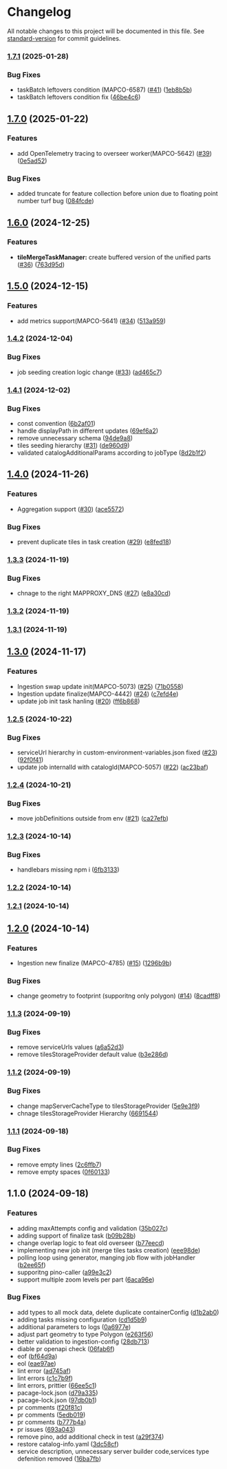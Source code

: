 # Changelog

All notable changes to this project will be documented in this file. See [standard-version](https://github.com/conventional-changelog/standard-version) for commit guidelines.

### [1.7.1](https://github.com/MapColonies/overseer/compare/v1.7.0...v1.7.1) (2025-01-28)


### Bug Fixes

* taskBatch leftovers condition (MAPCO-6587) ([#41](https://github.com/MapColonies/overseer/issues/41)) ([1eb8b5b](https://github.com/MapColonies/overseer/commit/1eb8b5be0c77f9dea1db928d1da3ad655b722349))
* taskBatch leftovers condition fix ([46be4c6](https://github.com/MapColonies/overseer/commit/46be4c6deab2e5bf793fe0bc137d9fb340e1848a))

## [1.7.0](https://github.com/MapColonies/overseer/compare/v1.6.0...v1.7.0) (2025-01-22)


### Features

* add OpenTelemetry tracing to overseer worker(MAPCO-5642) ([#39](https://github.com/MapColonies/overseer/issues/39)) ([0e5ad52](https://github.com/MapColonies/overseer/commit/0e5ad52a5ac38017ce937734435de1a970be9ea8))


### Bug Fixes

* added truncate for feature collection before union due to floating point number turf bug ([084fcde](https://github.com/MapColonies/overseer/commit/084fcdee2f40cefe084571209afdad0b69df7bc6))

## [1.6.0](https://github.com/MapColonies/overseer/compare/v1.5.0...v1.6.0) (2024-12-25)


### Features

* **tileMergeTaskManager:** create buffered version of the unified parts ([#36](https://github.com/MapColonies/overseer/issues/36)) ([763d95d](https://github.com/MapColonies/overseer/commit/763d95df56c9b16994629edd287090a1371db996))

## [1.5.0](https://github.com/MapColonies/overseer/compare/v1.4.2...v1.5.0) (2024-12-15)


### Features

* add metrics support(MAPCO-5641) ([#34](https://github.com/MapColonies/overseer/issues/34)) ([513a959](https://github.com/MapColonies/overseer/commit/513a959deb014800ab4f34ca122501a1c0006a23))

### [1.4.2](https://github.com/MapColonies/overseer/compare/v1.4.1...v1.4.2) (2024-12-04)


### Bug Fixes

* job seeding creation logic change ([#33](https://github.com/MapColonies/overseer/issues/33)) ([ad465c7](https://github.com/MapColonies/overseer/commit/ad465c733623ad53942dd564aa46e3b6b47c1a33))

### [1.4.1](https://github.com/MapColonies/overseer/compare/v1.4.0...v1.4.1) (2024-12-02)


### Bug Fixes

* const convention ([6b2af01](https://github.com/MapColonies/overseer/commit/6b2af01884d5c60f8acbd70372b0f423bc27980e))
* handle displayPath in different updates ([69ef6a2](https://github.com/MapColonies/overseer/commit/69ef6a20a7252955c7faacaca94c48db0c3c90b7))
* remove unnecessary schema ([94de9a8](https://github.com/MapColonies/overseer/commit/94de9a89637e92eb5e62addfcfc1a76477795552))
* tiles seeding hierarchy ([#31](https://github.com/MapColonies/overseer/issues/31)) ([de960d9](https://github.com/MapColonies/overseer/commit/de960d9d681db6e46a4c8821699b658a32237ed4))
* validated catalogAdditionalParams according to jobType ([8d2b1f2](https://github.com/MapColonies/overseer/commit/8d2b1f277bfa4de0978c4d5889fee9ba5e4fe560))

## [1.4.0](https://github.com/MapColonies/overseer/compare/v1.3.3...v1.4.0) (2024-11-26)


### Features

* Aggregation support ([#30](https://github.com/MapColonies/overseer/issues/30)) ([ace5572](https://github.com/MapColonies/overseer/commit/ace55724ecc9ce9bc3e21c303111fdcbca948c3b))


### Bug Fixes

* prevent duplicate tiles in task creation ([#29](https://github.com/MapColonies/overseer/issues/29)) ([e8fed18](https://github.com/MapColonies/overseer/commit/e8fed18b25dab3b921a904c59ae1f3c86fb625d9))

### [1.3.3](https://github.com/MapColonies/overseer/compare/v1.3.2...v1.3.3) (2024-11-19)


### Bug Fixes

* chnage to the right MAPPROXY_DNS ([#27](https://github.com/MapColonies/overseer/issues/27)) ([e8a30cd](https://github.com/MapColonies/overseer/commit/e8a30cdff3669d73978d43688052c52edcbbb9fa))

### [1.3.2](https://github.com/MapColonies/overseer/compare/v1.3.0...v1.3.2) (2024-11-19)

### [1.3.1](https://github.com/MapColonies/overseer/compare/v1.3.0...v1.3.1) (2024-11-19)

## [1.3.0](https://github.com/MapColonies/overseer/compare/v1.2.5...v1.3.0) (2024-11-17)


### Features

* Ingestion swap update init(MAPCO-5073) ([#25](https://github.com/MapColonies/overseer/issues/25)) ([71b0558](https://github.com/MapColonies/overseer/commit/71b0558b30f83b0de1e47a495a09fa81044d3fe6))
* Ingestion update finalize(MAPCO-4442) ([#24](https://github.com/MapColonies/overseer/issues/24)) ([c7efd4e](https://github.com/MapColonies/overseer/commit/c7efd4ef73021865cc65eecc97de085e9645937c))
* update job init task hanling ([#20](https://github.com/MapColonies/overseer/issues/20)) ([ff6b868](https://github.com/MapColonies/overseer/commit/ff6b868e256c71efb65f905ba6d4af7387e66cf9))

### [1.2.5](https://github.com/MapColonies/overseer/compare/v1.2.4...v1.2.5) (2024-10-22)


### Bug Fixes

* serviceUrl hierarchy in custom-environment-variables.json fixed ([#23](https://github.com/MapColonies/overseer/issues/23)) ([92f0f41](https://github.com/MapColonies/overseer/commit/92f0f418cad5c11d31811afc12184eab1b5d42d0))
* update job internalId with catalogId(MAPCO-5057) ([#22](https://github.com/MapColonies/overseer/issues/22)) ([ac23baf](https://github.com/MapColonies/overseer/commit/ac23baf11927853c8d573f25aebe7442dd9e9910))

### [1.2.4](https://github.com/MapColonies/overseer/compare/v1.2.3...v1.2.4) (2024-10-21)


### Bug Fixes

* move jobDefinitions outside from env ([#21](https://github.com/MapColonies/overseer/issues/21)) ([ca27efb](https://github.com/MapColonies/overseer/commit/ca27efbf80daa15cbe9d7f42c01cf1876b25160f))

### [1.2.3](https://github.com/MapColonies/overseer/compare/v1.2.2...v1.2.3) (2024-10-14)


### Bug Fixes

* handlebars missing npm i ([6fb3133](https://github.com/MapColonies/overseer/commit/6fb3133cef81cbdd08a6e34795c63c157664f093))

### [1.2.2](https://github.com/MapColonies/overseer/compare/v1.2.1...v1.2.2) (2024-10-14)

### [1.2.1](https://github.com/MapColonies/overseer/compare/v1.2.0...v1.2.1) (2024-10-14)

## [1.2.0](https://github.com/MapColonies/overseer/compare/v1.1.3...v1.2.0) (2024-10-14)


### Features

* Ingestion new finalize (MAPCO-4785) ([#15](https://github.com/MapColonies/overseer/issues/15)) ([1296b9b](https://github.com/MapColonies/overseer/commit/1296b9bce5dcca279c4976886fb3df80780d7265))


### Bug Fixes

* change geometry to footprint (supporitng only polygon) ([#14](https://github.com/MapColonies/overseer/issues/14)) ([8cadff8](https://github.com/MapColonies/overseer/commit/8cadff80fa8093801fc521cc98fc3c570df570cf))

### [1.1.3](https://github.com/MapColonies/overseer/compare/v1.1.2...v1.1.3) (2024-09-19)


### Bug Fixes

* remove serviceUrls values ([a6a52d3](https://github.com/MapColonies/overseer/commit/a6a52d35f66ff2be91ef661c2479b2a42173abef))
* remove tilesStorageProvider default value ([b3e286d](https://github.com/MapColonies/overseer/commit/b3e286dcaa9fa0d43d21fa84367a727cc8c57136))

### [1.1.2](https://github.com/MapColonies/overseer/compare/v1.1.1...v1.1.2) (2024-09-19)


### Bug Fixes

* change mapServerCacheType to tilesStorageProvider ([5e9e3f9](https://github.com/MapColonies/overseer/commit/5e9e3f92e983478ae8a2149a21613aae361b290c))
* chnage tilesStorageProvider Hierarchy ([6691544](https://github.com/MapColonies/overseer/commit/6691544913b61684b92cc7498ffbdb742e2df442))

### [1.1.1](https://github.com/MapColonies/overseer/compare/v1.1.0...v1.1.1) (2024-09-18)


### Bug Fixes

* remove empty lines ([2c6ffb7](https://github.com/MapColonies/overseer/commit/2c6ffb774e0a73b5d9dc0cfcf25a9738a0af117e))
* remove empty spaces ([0f60133](https://github.com/MapColonies/overseer/commit/0f6013313a3775da0e1c0f489a9087a3db9ca522))

## 1.1.0 (2024-09-18)


### Features

* adding maxAttempts config and validation ([35b027c](https://github.com/MapColonies/overseer/commit/35b027c968e679aa1b485daa3b111d3875ca04ca))
* adding support of finalize task ([b09b28b](https://github.com/MapColonies/overseer/commit/b09b28b3b9a6dd5bef46d8e5d75cac82cfcfe5fd))
* change overlap logic to feat old overseer ([b77eecd](https://github.com/MapColonies/overseer/commit/b77eecd161f8cde9a9673912052dcca06178395a))
* implementing new job init (merge tiles tasks creation) ([eee98de](https://github.com/MapColonies/overseer/commit/eee98de54efdd4abb78a010e1a7b1b0e21538a5f))
* polling loop using generator, manging job flow with jobHandler ([b2ee65f](https://github.com/MapColonies/overseer/commit/b2ee65f7d1dada54d6b7af4ff0fc037a0341a6a4))
* supporitng pino-caller ([a99e3c2](https://github.com/MapColonies/overseer/commit/a99e3c2e929c06fe9dc7d0a1600698d9c9d2ec62))
* support multiple zoom levels per part ([6aca96e](https://github.com/MapColonies/overseer/commit/6aca96e53ae3d06f9655b7275328df2506b0ba9b))


### Bug Fixes

* add types to all mock data, delete duplicate containerConfig ([d1b2ab0](https://github.com/MapColonies/overseer/commit/d1b2ab0052cde39ca20829ec308f9188813febff))
* adding tasks missing configuration ([cd1d5b9](https://github.com/MapColonies/overseer/commit/cd1d5b98c1d803e1cdb23c2c0f3c1c24e504ccc2))
* additional parameters to logs ([0a6977e](https://github.com/MapColonies/overseer/commit/0a6977e009924ac7d0a9cbefb76073afc83c94fe))
* adjust part geometry to type Polygon ([e263f56](https://github.com/MapColonies/overseer/commit/e263f56641b3ee8a1ea78f75bb026820bb48382b))
* better validation to ingestion-config ([28db713](https://github.com/MapColonies/overseer/commit/28db71397a19ffa3c3baddde8027f1e479260c8d))
* diable pr openapi check ([06fab6f](https://github.com/MapColonies/overseer/commit/06fab6fdf229e7c54258741a50d3d7aef41990aa))
* eof ([bf64d9a](https://github.com/MapColonies/overseer/commit/bf64d9a023a8ed6a15a790889411ac82a5afe308))
* eol ([eae97ae](https://github.com/MapColonies/overseer/commit/eae97aeefc63f2d4d3f12a738efa69bbf6000462))
* lint error ([ad745af](https://github.com/MapColonies/overseer/commit/ad745af6bf5d6a85e7f376261f5e070665023fd3))
* lint errors ([c1c7b9f](https://github.com/MapColonies/overseer/commit/c1c7b9f19cac54d8bf5a1dd6b3511868a4125868))
* lint errors, prittier ([66ee5c1](https://github.com/MapColonies/overseer/commit/66ee5c140c5ce40dcbf450831484f6ef6a9d7921))
* pacage-lock.json ([d79a335](https://github.com/MapColonies/overseer/commit/d79a335e61696d55d534e5cbe0b78cb37e476da4))
* pacage-lock.json ([97db0b1](https://github.com/MapColonies/overseer/commit/97db0b1f6e9704916578fa799600e5aec95b46cb))
* pr comments ([f20f81c](https://github.com/MapColonies/overseer/commit/f20f81c284e5382c75c2461aff029888452cd814))
* pr comments ([5edb019](https://github.com/MapColonies/overseer/commit/5edb019a63d2a56c107db13897f5655da4cda5e2))
* pr comments ([b777b4a](https://github.com/MapColonies/overseer/commit/b777b4adbc48d2bf11de87631d1ba3d447a3fed9))
* pr issues ([693a043](https://github.com/MapColonies/overseer/commit/693a0431c49b97d2291921f055ab5e639192cd92))
* remove pino, add additional check in test ([a29f374](https://github.com/MapColonies/overseer/commit/a29f374e9086e3accae428bb6ea687284f060d7d))
* restore catalog-info.yaml ([3dc58cf](https://github.com/MapColonies/overseer/commit/3dc58cf4bd6c7499e21c3af9e04bbd357a5a3bb2))
* service description, unnecessary server builder code,services type defenition removed ([16ba7fb](https://github.com/MapColonies/overseer/commit/16ba7fb03e649a4df3c090dcc303b6a283004808))
